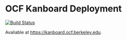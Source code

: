 # OCF Kanboard Deployment

[![Build Status](https://jenkins.ocf.berkeley.edu/buildStatus/icon?job=kanboard/master)](https://jenkins.ocf.berkeley.edu/job/kanboard/job/master/)

Avaliable at <https://kanboard.ocf.berkeley.edu>.
